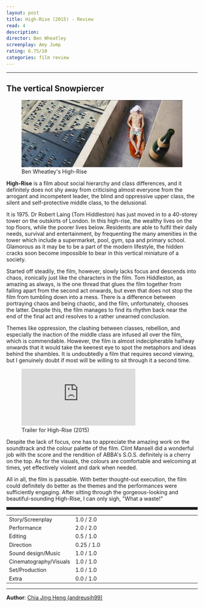 ```yaml
---
layout: post
title: High-Rise (2015) - Review
read: 4
description:
director: Ben Wheatley
screenplay: Amy Jump
rating: 6.75/10
categories: film review
---
```


---

## The vertical Snowpiercer

<figure class="film">
  <img src="/assets/images/posts/7_R_HighRise/post.jpeg" alt="High-Rise movie still">
  <figcaption><i class="fa-solid fa-film"></i> Ben Wheatley's High-Rise </figcaption>
</figure>

**High-Rise** is a film about social hierarchy and class differences, and it definitely does not shy away from criticising almost everyone from the arrogant and incompetent leader, the blind and oppressive upper class, the silent and self-protective middle class, to the delusional. 

It is 1975. Dr Robert Laing (Tom Hiddleston) has just moved in to a 40-storey tower on the outskirts of London. In this high-rise, the wealthy lives on the top floors, while the poorer lives below. Residents are able to fulfil their daily needs, survival and entertainment, by frequenting the many amenities in the tower which include a supermarket, pool, gym, spa and primary school. Glamorous as it may be to be a part of the modern lifestyle, the hidden cracks soon become impossible to bear in this vertical miniature of a society.

Started off steadily, the film, however, slowly lacks focus and descends into chaos, ironically just like the characters in the film. Tom Hiddleston, as amazing as always, is the one thread that glues the film together from falling apart from the second act onwards, but even that does not stop the film from tumbling down into a mess. There is a difference between portraying chaos and being chaotic, and the film, unfortunately, chooses the latter. Despite this, the film manages to find its rhythm back near the end of the final act and resolves to a rather unearned conclusion.

Themes like oppression, the clashing between classes, rebellion, and especially the inaction of the middle class are infused all over the film, which is commendable. However, the film is almost indecipherable halfway onwards that it would take the keenest eye to spot the metaphors and ideas behind the shambles. It is undoubtedly a film that requires second viewing, but I genuinely doubt if most will be willing to sit through it a second time.

<div class="film-trailer">
<figure>
  <iframe src="https://www.youtube.com/embed/LKPghZ5cc_E" title="YouTube video player" frameborder="0" allow="accelerometer; autoplay; clipboard-write; encrypted-media; gyroscope; picture-in-picture; web-share" allowfullscreen></iframe>
  <figcaption><i class="fa-brands fa-youtube"></i> Trailer for High-Rise (2015)</figcaption>
</figure>
</div>

Despite the lack of focus, one has to appreciate the amazing work on the soundtrack and the colour palette of the film. Clint Mansell did a wonderful job with the score and the rendition of ABBA's S.O.S. definitely is a cherry on the top. As for the visuals, the colours are comfortable and welcoming at times, yet effectively violent and dark when needed.

All in all, the film is passable. With better thought-out execution, the film could definitely do better as the themes and the performances were sufficiently engaging. After sitting through the gorgeous-looking and beautiful-sounding High-Rise, I can only sigh, "What a waste!"

<hr style="border-style: dashed">

<table class="table table-sm table-striped table-hover">
  <colgroup>
    <col style="width: 30%;">
    <col style="width: 70%;">
  </colgroup>

  <tbody>
    <tr>
      <td>Story/Screenplay</td>
      <td>1.0 / 2.0</td>
    </tr>
    <tr>
      <td>Performance</td>
      <td>2.0 / 2.0</td>
    </tr>
    <tr>
      <td>Editing</td>
      <td>0.5 / 1.0</td>
    </tr>
    <tr>
      <td>Direction</td>
      <td>0.25 / 1.0</td>
    </tr>
    <tr>
      <td>Sound design/Music</td>
      <td>1.0 / 1.0</td>
    </tr>
    <tr>
      <td>Cinematography/Visuals</td>
      <td>1.0 / 1.0</td>
    </tr>
    <tr>
      <td>Set/Production</td>
      <td>1.0 / 1.0</td>
    </tr>
    <tr>
      <td>Extra</td>
      <td>0.0 / 1.0</td>
    </tr>
  </tbody>
</table>

---

**Author**: <a href="https://github.com/andreusjh99" target="_blank">Chia Jing Heng (andreusjh99)</a>